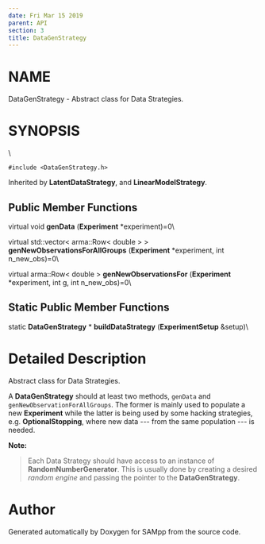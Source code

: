 ```yaml
---
date: Fri Mar 15 2019
parent: API
section: 3
title: DataGenStrategy
---
```


NAME
====

DataGenStrategy - Abstract class for Data Strategies.

SYNOPSIS
========

\

`#include <DataGenStrategy.h>`

Inherited by **LatentDataStrategy**, and **LinearModelStrategy**.

Public Member Functions
-----------------------

virtual void **genData** (**Experiment** \*experiment)=0\

virtual std::vector\< arma::Row\< double \> \>
**genNewObservationsForAllGroups** (**Experiment** \*experiment, int
n\_new\_obs)=0\

virtual arma::Row\< double \> **genNewObservationsFor** (**Experiment**
\*experiment, int g, int n\_new\_obs)=0\

Static Public Member Functions
------------------------------

static **DataGenStrategy** \* **buildDataStrategy** (**ExperimentSetup**
&setup)\

Detailed Description
====================

Abstract class for Data Strategies.

A **DataGenStrategy** should at least two methods, `genData` and
`genNewObservationForAllGroups`. The former is mainly used to populate a
new **Experiment** while the latter is being used by some hacking
strategies, e.g. **OptionalStopping**, where new data --- from the same
population --- is needed.

**Note:**

> Each Data Strategy should have access to an instance of
> **RandomNumberGenerator**. This is usually done by creating a desired
> *random engine* and passing the pointer to the **DataGenStrategy**.

Author
======

Generated automatically by Doxygen for SAMpp from the source code.
